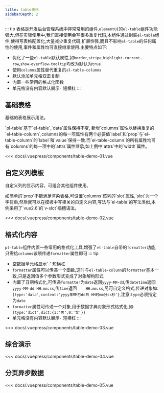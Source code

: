 ```yaml
---
title: table表格
sidebarDepth: 2
---
```


::: tip
表格是开发后台管理系统中非常常用的组件,`elementUI`的`el-table`组件功能强大,但在实际使用中,我们直接使用会写很多重复代码,本组件通过封装`el-table`组件,使得写表格配置化,大量减少重复代码,扩展性强,而且不影响`el-table`的任何属性的使用,事件和属性均可直接继承使用.主要特点如下:
- 优化了一些`el-table`默认属性,如`border`,`stripe`,`highlight-current-row`,`show-overflow-tooltip`均改为默认为`true`
- 使用`columns`属性替代重复的`el-table-columns`
- 默认添加单元格双击复制
- 内置一些常用的格式化函数
- 单元格没有内容默认展示`-` 短横杠
:::


## 基础表格
基础的表格展示用法。

<demo-block>
<table-demo-01 slot="source"></table-demo-01>
`pl-table`基于`el-table`,`data`属性保持不变, 新增`columns`属性以替换重复的`el-table-column`,columns的每一项属性有两个必要值`label`和`prop`与`el-table-column`的`label`和`value`保持一致.而`el-table-column`的所有属性均可有`columns`的每一项中的`attrs`属性继承,如上例中`attrs`中的`width`属性。

<<< docs/.vuepress/components/table-demo-01.vue
</demo-block>

## 自定义列模板
自定义列的显示内容，可组合其他组件使用。

<demo-block>
<table-demo-02 slot="source"></table-demo-02>
如简单的`prop`不能满足渲染表格,可设置`columns`该列的`slot`属性,`slot`为一个字符串,然后就可以在模板中写相关的自定义内容,写法与`el-table`的写法类似,本例采用了`vue2.6`的`v-slot`插槽语法。

<<< docs/.vuepress/components/table-demo-02.vue
</demo-block>

## 格式化内容
`pl-table`组件内置一些常用的格式化工具,增强了`el-table`自带的`formatter`功能,只需给`columns`该项传递`formatter`属性即可
::: tip
- 空数据单元格显示'-' 短横杠
- `formatter`属性可以传递一个函数,这时与`el-table-column`的`formatter`基本一致,只是返回值多个参数形式变成了对象解构形式
- 内置了日期格式化,可传递`formatter`为`date`返回`yyyy-MM-dd`,传`datetime`返回`yyyy-MM-dd HH:mm:ss`,传`time`返回`    HH:mm:ss`,另可自定义格式,传递对象如:`{type:'data',content:'yyyy年MM月dd日 HH时mm分ss秒'}`,注意:`type`必须指定为`date`
- `formatter`属性可传递一个对象,用于数据字典对象形式格式化,如:`{type:'dict',dict:{1:'男',0:'女'}}`
- 单元格没有内容默认展示`-` 短横杠
:::
<demo-block>
<table-demo-03 slot="source"></table-demo-03>

<<< docs/.vuepress/components/table-demo-03.vue
</demo-block>

## 综合演示

<demo-block>
<table-demo-04 slot="source"></table-demo-04>

<<< docs/.vuepress/components/table-demo-04.vue

</demo-block>


## 分页异步数据

<demo-block>
<table-demo-05 slot="source"></table-demo-05>

<<< docs/.vuepress/components/table-demo-05.vue

</demo-block>
